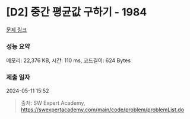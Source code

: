 # [D2] 중간 평균값 구하기 - 1984 

[문제 링크](https://swexpertacademy.com/main/code/problem/problemDetail.do?contestProbId=AV5Pw_-KAdcDFAUq) 

### 성능 요약

메모리: 22,376 KB, 시간: 110 ms, 코드길이: 624 Bytes

### 제출 일자

2024-05-11 15:52



> 출처: SW Expert Academy, https://swexpertacademy.com/main/code/problem/problemList.do